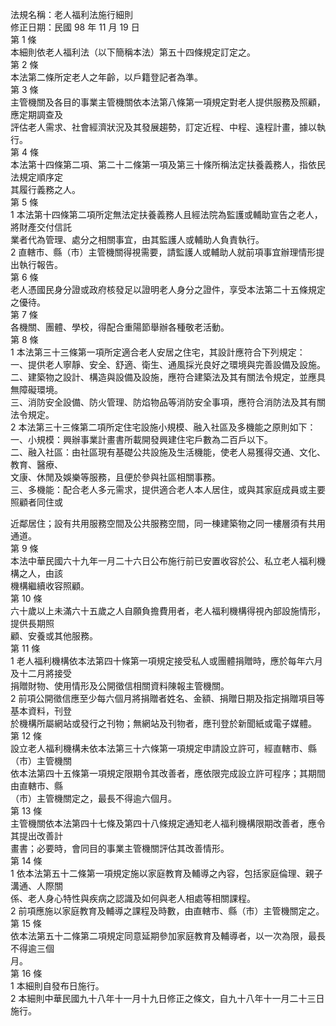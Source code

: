 法規名稱：老人福利法施行細則  
修正日期：民國 98 年 11 月 19 日  
第 1 條  
本細則依老人福利法（以下簡稱本法）第五十四條規定訂定之。  
第 2 條  
本法第二條所定老人之年齡，以戶籍登記者為準。  
第 3 條  
主管機關及各目的事業主管機關依本法第八條第一項規定對老人提供服務及照顧，應定期調查及  
評估老人需求、社會經濟狀況及其發展趨勢，訂定近程、中程、遠程計畫，據以執行。  
第 4 條  
本法第十四條第二項、第二十二條第一項及第三十條所稱法定扶養義務人，指依民法規定順序定  
其履行義務之人。  
第 5 條  
1 本法第十四條第二項所定無法定扶養義務人且經法院為監護或輔助宣告之老人，將財產交付信託  
業者代為管理、處分之相關事宜，由其監護人或輔助人負責執行。  
2 直轄市、縣（市）主管機關得視需要，請監護人或輔助人就前項事宜辦理情形提出執行報告。  
第 6 條  
老人憑國民身分證或政府核發足以證明老人身分之證件，享受本法第二十五條規定之優待。  
第 7 條  
各機關、團體、學校，得配合重陽節舉辦各種敬老活動。  
第 8 條  
1 本法第三十三條第一項所定適合老人安居之住宅，其設計應符合下列規定：  
一、提供老人寧靜、安全、舒適、衛生、通風採光良好之環境與完善設備及設施。  
二、建築物之設計、構造與設備及設施，應符合建築法及其有關法令規定，並應具無障礙環境。  
三、消防安全設備、防火管理、防焰物品等消防安全事項，應符合消防法及其有關法令規定。  
2 本法第三十三條第二項所定住宅設施小規模、融入社區及多機能之原則如下：  
一、小規模：興辦事業計畫書所載開發興建住宅戶數為二百戶以下。  
二、融入社區：由社區現有基礎公共設施及生活機能，使老人易獲得交通、文化、教育、醫療、  
文康、休閒及娛樂等服務，且便於參與社區相關事務。  
三、多機能：配合老人多元需求，提供適合老人本人居住，或與其家庭成員或主要照顧者同住或  


近鄰居住；設有共用服務空間及公共服務空間，同一棟建築物之同一樓層須有共用通道。  
第 9 條  
本法中華民國六十九年一月二十六日公布施行前已安置收容於公、私立老人福利機構之人，由該  
機構繼續收容照顧。  
第 10 條  
六十歲以上未滿六十五歲之人自願負擔費用者，老人福利機構得視內部設施情形，提供長期照  
顧、安養或其他服務。  
第 11 條  
1 老人福利機構依本法第四十條第一項規定接受私人或團體捐贈時，應於每年六月及十二月將接受  
捐贈財物、使用情形及公開徵信相關資料陳報主管機關。  
2 前項公開徵信應至少每六個月將捐贈者姓名、金額、捐贈日期及指定捐贈項目等基本資料，刊登  
於機構所屬網站或發行之刊物；無網站及刊物者，應刊登於新聞紙或電子媒體。  
第 12 條  
設立老人福利機構未依本法第三十六條第一項規定申請設立許可，經直轄市、縣（市）主管機關  
依本法第四十五條第一項規定限期令其改善者，應依限完成設立許可程序；其期間由直轄市、縣  
（市）主管機關定之，最長不得逾六個月。  
第 13 條  
主管機關依本法第四十七條及第四十八條規定通知老人福利機構限期改善者，應令其提出改善計  
畫書；必要時，會同目的事業主管機關評估其改善情形。  
第 14 條  
1 依本法第五十二條第一項規定施以家庭教育及輔導之內容，包括家庭倫理、親子溝通、人際關  
係、老人身心特性與疾病之認識及如何與老人相處等相關課程。  
2 前項應施以家庭教育及輔導之課程及時數，由直轄市、縣（市）主管機關定之。  
第 15 條  
依本法第五十二條第二項規定同意延期參加家庭教育及輔導者，以一次為限，最長不得逾三個  
月。  
第 16 條  
1 本細則自發布日施行。  
2 本細則中華民國九十八年十一月十九日修正之條文，自九十八年十一月二十三日施行。  


